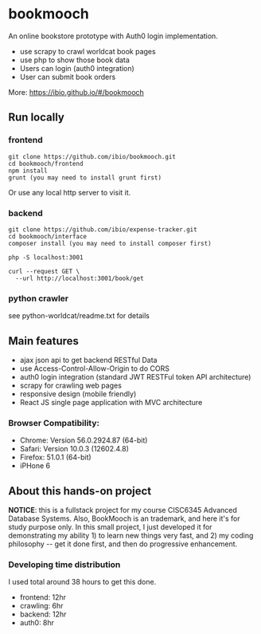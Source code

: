 # bookmooch
An online bookstore prototype with Auth0 login implementation. 

* use scrapy to crawl worldcat book pages
* use php to show those book data
* Users can login (auth0 integration)
* User can submit book orders

More: https://ibio.github.io/#/bookmooch


## Run locally
### frontend
```
git clone https://github.com/ibio/bookmooch.git
cd bookmooch/frontend
npm install
grunt (you may need to install grunt first)
```
Or use any local http server to visit it.

### backend
```
git clone https://github.com/ibio/expense-tracker.git
cd bookmooch/interface
composer install (you may need to install composer first)

php -S localhost:3001

curl --request GET \
  --url http://localhost:3001/book/get
```

### python crawler
see python-worldcat/readme.txt for details

## Main features
* ajax json api to get backend RESTful Data
* use Access-Control-Allow-Origin to do CORS
* auth0 login integration (standard JWT RESTFul token API architecture)
* scrapy for crawling web pages
* responsive design (mobile friendly)
* React JS single page application with MVC architecture 


### Browser Compatibility:
* Chrome: Version 56.0.2924.87 (64-bit)
* Safari: Version 10.0.3 (12602.4.8)
* Firefox: 51.0.1 (64-bit)
* iPHone 6


## About this hands-on project
__NOTICE__: this is a fullstack project for my course CISC6345 Advanced Database Systems. Also, BookMooch is an trademark, and here it's for study purpose only. In this small project, I just developed it for demonstrating my ability 1) to learn new things very fast, and 2) my coding philosophy -- get it done first, and then do progressive enhancement. 

### Developing time distribution
I used total around 38 hours to get this done.
* frontend: 12hr
* crawling: 6hr
* backend: 12hr
* auth0: 8hr

